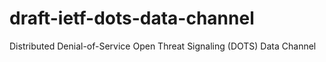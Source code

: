 # draft-ietf-dots-data-channel
Distributed Denial-of-Service Open Threat Signaling (DOTS) Data Channel

